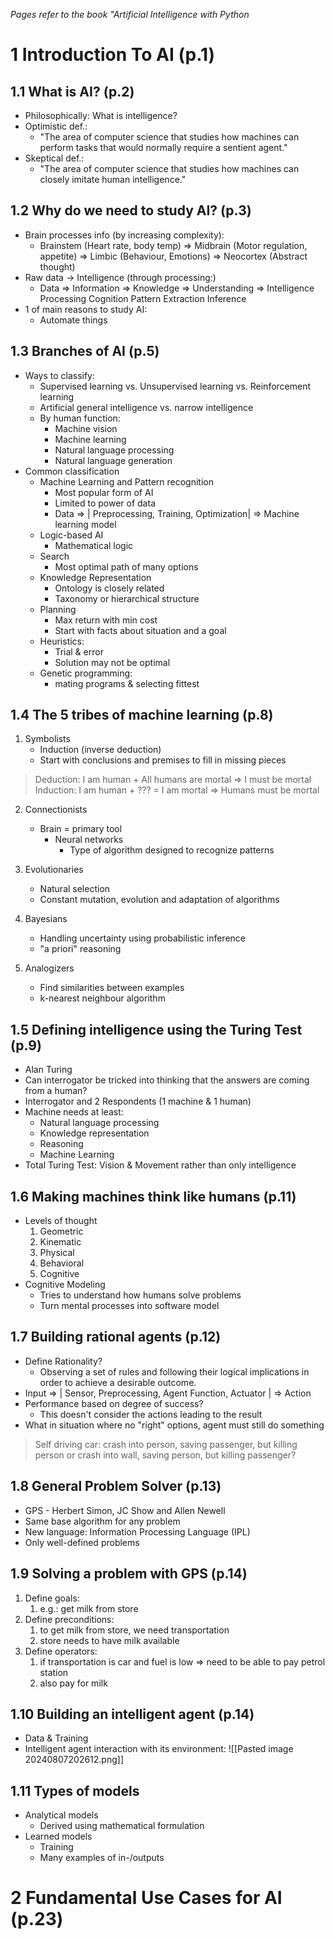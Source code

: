 *Pages refer to the book "Artificial Intelligence with Python*
# 1 Introduction To AI (p.1)
## 1.1 What is AI? (p.2)
- Philosophically: What is intelligence?
- Optimistic def.: 
	- "The area of computer science that studies how machines can perform tasks that would normally require a sentient agent."
- Skeptical def.:
	- "The area of computer science that studies how machines can closely imitate human intelligence."
## 1.2 Why do we need to study AI? (p.3)
- Brain processes info (by increasing complexity):
	- Brainstem (Heart rate, body temp) => Midbrain (Motor regulation, appetite) => Limbic (Behaviour, Emotions) => Neocortex (Abstract thought)
- Raw data -> Intelligence (through processing:)
	- Data => Information => Knowledge => Understanding => Intelligence
		Processing         Cognition       Pattern Extraction       Inference
- 1 of main reasons to study AI:
	- Automate things
## 1.3 Branches of AI (p.5)
- Ways to classify:
	- Supervised learning vs. Unsupervised learning vs. Reinforcement learning
	- Artificial general intelligence vs. narrow intelligence
	- By human function:
		- Machine vision
		- Machine learning
		- Natural language processing
		- Natural language generation
- Common classification
	- Machine Learning and Pattern recognition
		- Most popular form of AI
		- Limited to power of data
		- Data => | Preprocessing, Training, Optimization| => Machine learning model
	- Logic-based AI
		- Mathematical logic
	- Search
		- Most optimal path of many options
	- Knowledge Representation
		- Ontology is closely related
		- Taxonomy or hierarchical structure
	- Planning
		- Max return with min cost
		- Start with facts about situation and a goal
	- Heuristics:
		- Trial & error
		- Solution may not be optimal
	- Genetic programming:
		- mating programs & selecting fittest
## 1.4 The 5 tribes of machine learning (p.8)
1. Symbolists
	- Induction (inverse deduction)
	- Start with conclusions and premises to fill in missing pieces

> Deduction: I am human + All humans are mortal => I must be mortal
> Induction: I am human + ??? = I am mortal => Humans must be mortal


2. Connectionists
	- Brain = primary tool
		- Neural networks
			- Type of algorithm designed to recognize patterns

3. Evolutionaries
	- Natural selection
	- Constant mutation, evolution and adaptation of algorithms

4. Bayesians
	- Handling uncertainty using probabilistic inference
	- "a priori" reasoning

5. Analogizers
	- Find similarities between examples
	- k-nearest neighbour algorithm
## 1.5 Defining intelligence using the Turing Test (p.9)
- Alan Turing
- Can interrogator be tricked into thinking that the answers are coming from a human?
- Interrogator and 2 Respondents (1 machine & 1 human)
- Machine needs at least:
	- Natural language processing
	- Knowledge representation
	- Reasoning
	- Machine Learning
- Total Turing Test: Vision & Movement rather than only intelligence
## 1.6 Making machines think like humans (p.11)
- Levels of thought
	1. Geometric
	2. Kinematic
	3. Physical
	4. Behavioral
	5. Cognitive
- Cognitive Modeling
	- Tries to understand how humans solve problems
	- Turn mental processes into software model

## 1.7 Building rational agents (p.12)
- Define Rationality?
	- Observing a set of rules and following their logical implications in order to achieve a desirable outcome.
- Input => | Sensor, Preprocessing, Agent Function, Actuator | => Action
- Performance based on degree of success?
	- This doesn't consider the actions leading to the result
- What in situation where no "right" options, agent must still do something

> Self driving car: crash into person, saving passenger, but killing person or crash into wall, saving person, but killing passenger?

## 1.8 General Problem Solver (p.13)
- GPS - Herbert Simon, JC Show and Allen Newell
- Same base algorithm for any problem
- New language: Information Processing Language (IPL)
- Only well-defined problems

## 1.9 Solving a problem with GPS (p.14)
1. Define goals: 
	1. e.g.: get milk from store
2. Define preconditions: 
	1. to get milk from store, we need transportation
	2. store needs to have milk available
3. Define operators:
	1. if transportation is car and fuel is low => need to be able to pay petrol station
	2. also pay for milk

## 1.10 Building an intelligent agent (p.14)
- Data & Training
- Intelligent agent interaction with its environment:
![[Pasted image 20240807202612.png]]
## 1.11 Types of models
- Analytical models
	- Derived using mathematical formulation
- Learned models
	- Training
	- Many examples of in-/outputs
# 2 Fundamental Use Cases for AI (p.23)
